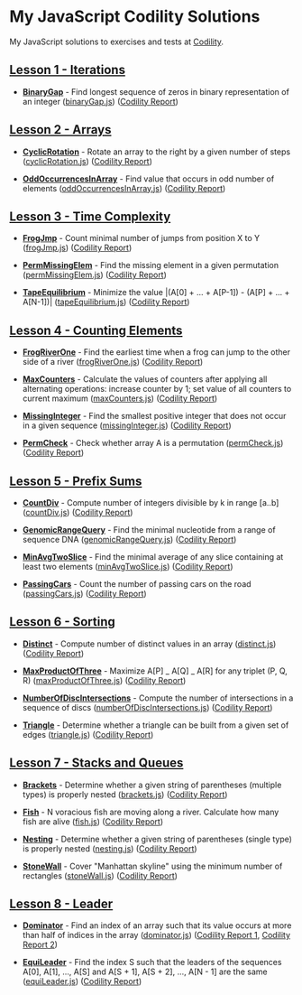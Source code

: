 # My JavaScript Codility Solutions

My JavaScript solutions to exercises and tests at [Codility](https://codility.com/programmers/lessons/).

## [Lesson 1 - Iterations](https://app.codility.com/programmers/lessons/1-iterations/)

- [**BinaryGap**](https://app.codility.com/programmers/lessons/1-iterations/binary_gap/) - Find longest sequence of zeros in binary representation of an integer ([binaryGap.js](./01-iterations/binaryGap.js)) ([Codility Report](https://app.codility.com/demo/results/trainingGJYAD9-MAD/))

## [Lesson 2 - Arrays](https://app.codility.com/programmers/lessons/2-arrays/)

- [**CyclicRotation**](https://app.codility.com/programmers/lessons/2-arrays/cyclic_rotation/) - Rotate an array to the right by a given number of steps ([cyclicRotation.js](./02-arrays/cyclicRotation.js)) ([Codility Report](https://app.codility.com/demo/results/trainingX6M4M6-QPE/))

- [**OddOccurrencesInArray**](https://app.codility.com/programmers/lessons/2-arrays/odd_occurrences_in_array/) - Find value that occurs in odd number of elements ([oddOccurrencesInArray.js](./02-arrays/cyclicRotation.js)) ([Codility Report](https://app.codility.com/demo/results/trainingFQSK8M-RG3/))

## [Lesson 3 - Time Complexity](https://app.codility.com/programmers/lessons/3-time_complexity/)

- [**FrogJmp**](https://app.codility.com/programmers/lessons/3-time_complexity/frog_jmp/) - Count minimal number of jumps from position X to Y ([frogJmp.js](./03-time-complexity/frogJmp.js)) ([Codility Report](https://app.codility.com/demo/results/trainingYPMZCR-8KN//))

- [**PermMissingElem**](https://app.codility.com/programmers/lessons/3-time_complexity/perm_missing_elem/) - Find the missing element in a given permutation ([permMissingElem.js](./03-time-complexity/permMissingElem.js)) ([Codility Report](https://app.codility.com/demo/results/trainingB498EH-6U9/))

- [**TapeEquilibrium**](https://app.codility.com/programmers/lessons/3-time_complexity/tape_equilibrium/) - Minimize the value |(A[0] + ... + A[P-1]) - (A[P] + ... + A[N-1])| ([tapeEquilibrium.js](./03-time-complexity/tapeEquilibrium.js)) ([Codility Report](https://app.codility.com/demo/results/trainingVUGJ4W-TRD/))

## [Lesson 4 - Counting Elements](https://app.codility.com/programmers/lessons/4-counting_elements/)

- [**FrogRiverOne**](https://app.codility.com/programmers/lessons/4-counting_elements/frog_river_one/) - Find the earliest time when a frog can jump to the other side of a river ([frogRiverOne.js](./04-counting-elements/frogRiverOne.js)) ([Codility Report](https://app.codility.com/demo/results/trainingCX3SCJ-7VM/))

- [**MaxCounters**](https://app.codility.com/programmers/lessons/4-counting_elements/max_counters/) - Calculate the values of counters after applying all alternating operations: increase counter by 1; set value of all counters to current maximum ([maxCounters.js](./04-counting-elements/maxCounters.js)) ([Codility Report](https://app.codility.com/demo/results/training25V3A5-5PA/))

- [**MissingInteger**](https://app.codility.com/programmers/lessons/4-counting_elements/missing_integer/) - Find the smallest positive integer that does not occur in a given sequence ([missingInteger.js](./04-counting-elements/missingInteger.js)) ([Codility Report](https://app.codility.com/demo/results/trainingJNN86R-V67/))

- [**PermCheck**](https://app.codility.com/programmers/lessons/4-counting_elements/perm_check/) - Check whether array A is a permutation ([permCheck.js](./04-counting-elements/permCheck.js)) ([Codility Report](https://app.codility.com/demo/results/training4PE5VF-PZH/))

## [Lesson 5 - Prefix Sums](https://app.codility.com/programmers/lessons/5-prefix_sums/)

- [**CountDiv**](https://app.codility.com/programmers/lessons/5-prefix_sums/count_div/) - Compute number of integers divisible by k in range [a..b] ([countDiv.js](./05-prefix-sums/countDiv.js)) ([Codility Report](https://app.codility.com/demo/results/trainingHXC6ZT-6KF/))

- [**GenomicRangeQuery**](https://app.codility.com/programmers/lessons/5-prefix_sums/genomic_range_query/) - Find the minimal nucleotide from a range of sequence DNA ([genomicRangeQuery.js](./05-prefix-sums/genomicRangeQuery.js)) ([Codility Report](https://app.codility.com/demo/results/trainingTGMMAN-FEN/))

- [**MinAvgTwoSlice**](https://app.codility.com/programmers/lessons/5-prefix_sums/min_avg_two_slice/) - Find the minimal average of any slice containing at least two elements ([minAvgTwoSlice.js](./05-prefix-sums/minAvgTwoSlice.js)) ([Codility Report](https://app.codility.com/demo/results/training38EMWX-DRJ/))

- [**PassingCars**](https://app.codility.com/programmers/lessons/5-prefix_sums/passing_cars/) - Count the number of passing cars on the road ([passingCars.js](./05-prefix-sums/passingCars.js)) ([Codility Report](https://app.codility.com/demo/results/trainingEV3WKJ-H2T/))

## [Lesson 6 - Sorting](https://app.codility.com/programmers/lessons/6-sorting/)

- [**Distinct**](https://app.codility.com/programmers/lessons/6-sorting/distinct/) - Compute number of distinct values in an array ([distinct.js](./06-sorting/distinct.js)) ([Codility Report](https://app.codility.com/demo/results/trainingRVCWPK-9WS/))

- [**MaxProductOfThree**](https://app.codility.com/programmers/lessons/6-sorting/max_product_of_three/) - Maximize A[P] _ A[Q] _ A[R] for any triplet (P, Q, R) ([maxProductOfThree.js](./06-sorting/maxProductOfThree.js)) ([Codility Report](https://app.codility.com/demo/results/training8RUW3M-RGZ/))

- [**NumberOfDiscIntersections**](https://app.codility.com/programmers/lessons/6-sorting/number_of_disc_intersections/) - Compute the number of intersections in a sequence of discs ([numberOfDiscIntersections.js](./06-sorting/numberOfDiscIntersections.js)) ([Codility Report](https://app.codility.com/demo/results/trainingVHCHHU-EDP/))

- [**Triangle**](https://app.codility.com/programmers/lessons/6-sorting/triangle/) - Determine whether a triangle can be built from a given set of edges ([triangle.js](./06-sorting/triangle.js)) ([Codility Report](https://app.codility.com/demo/results/training35MRMB-C9Q/))

## [Lesson 7 - Stacks and Queues](https://app.codility.com/programmers/lessons/7-stacks_and_queues/)

- [**Brackets**](https://app.codility.com/programmers/lessons/7-stacks_and_queues/brackets/) - Determine whether a given string of parentheses (multiple types) is properly nested ([brackets.js](./07-stacks-and-queues/brackets.js)) ([Codility Report](https://app.codility.com/demo/results/trainingRC3JDM-DZU/))

- [**Fish**](https://app.codility.com/programmers/lessons/7-stacks_and_queues/fish/) - N voracious fish are moving along a river. Calculate how many fish are alive ([fish.js](./07-stacks-and-queues/fish.js)) ([Codility Report](https://app.codility.com/demo/results/training5PYZPV-R4D/))

- [**Nesting**](https://app.codility.com/programmers/lessons/7-stacks_and_queues/nesting/) - Determine whether a given string of parentheses (single type) is properly nested ([nesting.js](./07-stacks-and-queues/nesting.js)) ([Codility Report](https://app.codility.com/demo/results/trainingSPCCTC-AUG/))

- [**StoneWall**](https://app.codility.com/programmers/lessons/7-stacks_and_queues/stone_wall/) - Cover "Manhattan skyline" using the minimum number of rectangles ([stoneWall.js](./07-stacks-and-queues/stoneWall.js)) ([Codility Report](https://app.codility.com/demo/results/training6QQDU3-GW5/))

## [Lesson 8 - Leader](https://app.codility.com/programmers/lessons/8-leader/)

- [**Dominator**](https://app.codility.com/programmers/lessons/8-leader/dominator/) - Find an index of an array such that its value occurs at more than half of indices in the array ([dominator.js](./08-leader/dominator.js)) ([Codility Report 1](https://app.codility.com/demo/results/trainingEQZT58-RM7/), [Codility Report 2](https://app.codility.com/demo/results/trainingP46Z4W-Q4J/))

- [**EquiLeader**](https://app.codility.com/programmers/lessons/8-leader/equi_leader/) - Find the index S such that the leaders of the sequences A[0], A[1], ..., A[S] and A[S + 1], A[S + 2], ..., A[N - 1] are the same ([equiLeader.js](./08-leader/equiLeader.js)) ([Codility Report](https://app.codility.com/demo/results/trainingVU9AJW-G2R/))

